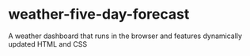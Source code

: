 # weather-five-day-forecast
A weather dashboard that runs in the browser and features dynamically updated HTML and CSS
